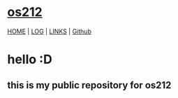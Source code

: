 # [os212](https://rickyantowm.github.io/os212/) 

[HOME](.) | [LOG](TXT/mylog.txt) | [LINKS](LINKS/) | [Github](https://github.com/rickyantowm/os212)

# hello :D 

## this is my public repository for os212

